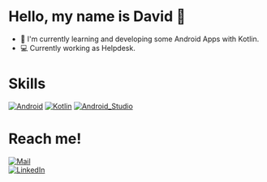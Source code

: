 #  Hello, my name is David 👋
- 📲 I'm currently learning and developing some Android Apps with Kotlin.
- 💻 Currently working as Helpdesk.


# Skills
[![Android](https://img.shields.io/badge/Android-3DDC84?style=for-the-badge&logo=android&logoColor=white&labelColor=101010)]()
[![Kotlin](https://img.shields.io/badge/Kotlin-0095D5?style=for-the-badge&logo=kotlin&logoColor=white&labelColor=101010)]()
[![Android_Studio](https://img.shields.io/badge/Android_Studio-3DDC84?style=for-the-badge&logo=android-studio&logoColor=white&labelColor=101010)]()


# Reach me!
[![Mail](https://img.icons8.com/color/32/000000/gmail--v1.png)](mailto:daavidmontes@gmail.com) 
</br>
[![LinkedIn](https://img.icons8.com/color/32/000000/linkedin.png)](https://www.linkedin.com/in/david-montes-vicente-b3b340179/) 

